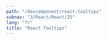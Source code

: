```yaml
---
path: "/devcomponent/react-tooltips"
subnav: "3/React/React/25"
lang: "fr"
title: "React Tooltips"
---
```


